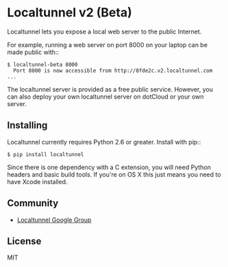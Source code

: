 Localtunnel v2 (Beta)
=====================

Localtunnel lets you expose a local web server to the public Internet.

For example, running a web server on port 8000 on your laptop can be
made public with::

    $ localtunnel-beta 8000
      Port 8000 is now accessible from http://8fde2c.v2.localtunnel.com ...

The localtunnel server is provided as a free public service. However, you
can also deploy your own localtunnel server on dotCloud or your own
server.

Installing
----------
Localtunnel currently requires Python 2.6 or greater. Install with pip::

    $ pip install localtunnel
    
Since there is one dependency with a C extension, you will need Python
headers and basic build tools. If you're on OS X this just means you need
to have Xcode installed.

Community
---------
 * [Localtunnel Google Group](https://groups.google.com/forum/#!forum/localtunnel)

License
-------
MIT
